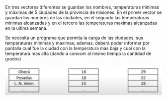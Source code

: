 En tres vectores diferentes se guardan los nombres, temperaturas mìnimas y màximas de 5 ciudades de la provincia de misiones. En el primer vector se guardan los nombres de las ciudades, en el segundo las temperaturas minimas alcanzadas y en el tercero las temperaturas maximas alcanzadas en la ultima semana.

Se necesita un programa que permita la carga de las ciudades, sus temperaturas minimas y maximas; ademas, deberà poder informar por pantalla cual fue la ciudad con la temperatura mas baja y cual con la temperatura mas alta (dando a conocer al mismo tiempo la cantidad de grados)


![Ejemplo de Vectores](image.png)
